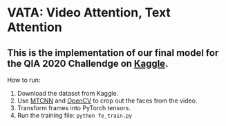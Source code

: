 # VATA: Video Attention, Text Attention

## This is the implementation of our final model for the QIA 2020 Challendge on [Kaggle](https://www.kaggle.com/c/qia-hackathon2020/overview).

How to run: 

1. Download the dataset from Kaggle.
2. Use [MTCNN](https://github.com/ipazc/mtcnn) and [OpenCV](https://github.com/opencv/opencv) to crop out the faces from the video.
3. Transform frames into PyTorch tensors.
4. Run the training file: `python fe_train.py`
